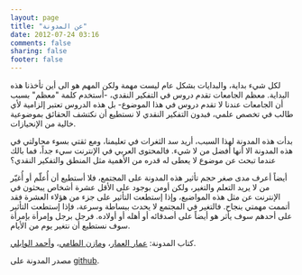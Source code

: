 ```yaml
---
layout: page
title: "عن المدونة"
date: 2012-07-24 03:16
comments: false
sharing: false
footer: false
---
```

لكل شيء بداية، والبدايات بشكل عام ليست مهمة ولكن المهم هو الى أين تأخذنا هذه البداية. معظم الجامعات تقدم دروس في التفكير النقدي، -أستخدم كلمة "معظم" بسبب أن الجامعات عندنا لا تقدم دروس في هذا الموضوع- بل هذه الدروس تعتبر إلزامية لأي طالب في تخصص علمي، فبدون التفكير النقدي لا نستطيع أن نكتشف الحقائق بموضوعية خالية من الإنحيازات.

بدأت هذه المدونة لهذا السبب، أريد سد الثغرات في تعليمنا، ومع ثقتي بسوء محاولتي في هذه المدونة الا أنها أفضل من لا شيء. فالمحتوى العربي في الإنترنت سيء جداً، فما بالك عندما تبحث عن موضوع لا يعطى له قدره من الأهمية مثل المنطق والتفكير النقدي؟

أيضاً أعرف مدى صغر حجم تأثير هذه المدونة على المجتمع، فلا أستطيع أن أُعلّم أو أُغيّر من لا يريد التعلم والتغير، ولكن أومن بوجود على الأقل عشرة أشخاص يبحثون في الإنترنت عن مثل هذه المواضيع، وإذا إستطعت التأثير على جزء من هؤلاء العشرة فقد أتممت مهمتي بنجاح. فالتغير في المجتمع لا يحدث ببساطة وسرعة، فإذا إستطعت التأثير على أحدهم سوف يأثر هو أيضاً على أصدقائه أو أهله أو أولاده. فرجل برجل وإمرأة بإمرأة سوف نستطيع أن نتغير يوم من الأيام.

كتاب المدونة: [عمار العمار](http://twitter.com/a3ammar)، و[مازن الطامي](http://twitter.com/xternl)، و[أحمد الوابلي](http://twitter.com/ahmadalwably).

مصدر المدونة على [github](https://github.com/a3ammar/mnteq).